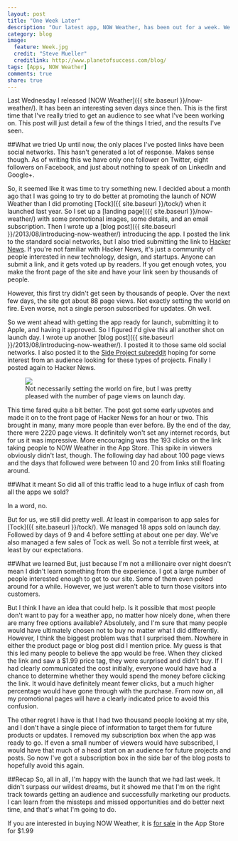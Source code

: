 ```yaml
---
layout: post
title: "One Week Later"
description: "Our latest app, NOW Weather, has been out for a week. We check in to see how it's doing."
category: blog
image:
  feature: Week.jpg
  credit: "Steve Mueller"
  creditlink: http://www.planetofsuccess.com/blog/
tags: [Apps, NOW Weather]
comments: true
share: true
---
```


Last Wednesday I released [NOW Weather]({{ site.baseurl }}/now-weather/). It has been an interesting seven days since then. This is the first time that I've really tried to get an audience to see what I've been working on. This post will just detail a few of the things I tried, and the results I've seen.

##What we tried
Up until now, the only places I've posted links have been social networks. This hasn't generated a lot of response. Makes sense though. As of writing this we have only one follower on Twitter, eight followers on Facebook, and just about nothing to speak of on LinkedIn and Google+.

So, it seemed like it was time to try something new. I decided about a month ago that I was going to try to do better at promoting the launch of NOW Weather than I did promoting [Tock]({{ site.baseurl }}/tock/) when it launched last year. So I set up a [landing page]({{ site.baseurl }}/now-weather/) with some promotional images, some details, and an email subscription. Then I wrote up a [blog post]({{ site.baseurl }}/2013/08/introducing-now-weather/) introducing the app. I posted the link to the standard social networks, but I also tried submitting the link to [Hacker News](https://news.ycombinator.com/). If you're not familiar with Hacker News, it's just a community of people interested in new technology, design, and startups. Anyone can submit a link, and it gets voted up by readers. If you get enough votes, you make the front page of the site and have your link seen by thousands of people.

However, this first try didn't get seen by thousands of people. Over the next few days, the site got about 88 page views. Not exactly setting the world on fire. Even worse, not a single person subscribed for updates. Oh well.

So we went ahead with getting the app ready for launch, submitting it to Apple, and having it approved. So I figured I'd give this all another shot on launch day. I wrote up another [blog post]({{ site.baseurl }}/2013/08/introducing-now-weather/). I posted it to those same old social networks. I also posted it to the [Side Project subreddit](http://www.reddit.com/r/SideProject/) hoping for some interest from an audience looking for these types of projects. Finally I posted again to Hacker News.

<figure>
	<img src="{{ site.baseurl }}/images/LaunchDay.png">
	<figcaption>Not necessarily setting the world on fire, but I was pretty pleased with the number of page views on launch day.</figcaption>
</figure>

This time fared quite a bit better. The post got some early upvotes and made it on to the front page of Hacker News for an hour or two. This brought in many, many more people than ever before. By the end of the day, there were 2220 page views. It definitely won't set any internet records, but for us it was impressive. More encouraging was the 193 clicks on the link taking people to NOW Weather in the App Store. This spike in viewers obviously didn't last, though. The following day had about 100 page views and the days that followed were between 10 and 20 from links still floating around.

##What it meant
So did all of this traffic lead to a huge influx of cash from all the apps we sold?

In a word, no.

But for us, we still did pretty well. At least in comparison to app sales for [Tock]({{ site.baseurl }}/tock/). We managed 18 apps sold on launch day. Followed by days of 9 and 4 before settling at about one per day. We've also managed a few sales of Tock as well. So not a terrible first week, at least by our expectations.

##What we learned
But, just because I'm not a millionaire over night doesn't mean I didn't learn something from the experience. I got a large number of people interested enough to get to our site. Some of them even poked around for a while. However, we just weren't able to turn those visitors into customers.

But I think I have an idea that could help. Is it possible that most people don't want to pay for a weather app, no matter how nicely done, when there are many free options available? Absolutely, and I'm sure that many people would have ultimately chosen not to buy no matter what I did differently. However, I think the biggest problem was that I surprised them. Nowhere in either the product page or blog post did I mention price. My guess is that this led many people to believe the app would be free. When they clicked the link and saw a $1.99 price tag, they were surprised and didn't buy. If I had clearly communicated the cost initially, everyone would have had a chance to determine whether they would spend the money before clicking the link. It would have definitely meant fewer clicks, but a much higher percentage would have gone through with the purchase. From now on, all my promotional pages will have a clearly indicated price to avoid this confusion.

The other regret I have is that I had two thousand people looking at my site, and I don't have a single piece of information to target them for future products or updates. I removed my subscription box when the app was ready to go. If even a small number of viewers would have subscribed, I would have that much of a head start on an audience for future projects and posts. So now I've got a subscription box in the side bar of the blog posts to hopefully avoid this again.

##Recap
So, all in all, I'm happy with the launch that we had last week. It didn't surpass our wildest dreams, but it showed me that I'm on the right track towards getting an audience and successfully marketing our products. I can learn from the missteps and missed opportunities and do better next time, and that's what I'm going to do.

If you are interested in buying NOW Weather, it is [for sale](https://itunes.apple.com/us/app/now-weather/id623127009?ls=1&mt=8) in the App Store for $1.99
